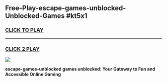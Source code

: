 
## Free-Play-escape-games-unblocked-Unblocked-Games #kt5x1
<h3>
<a href="https://news.freeplayer.one?title=escape-games-unblocked&ref=8M">CLICK TO PLAY</a></h3>
<hr>

<h3>
<a href="https://news.freeplayer.one?title=escape-games-unblocked&ref=8M">CLICK 2 PLAY</a>
  
</h3>

<a href="https://news.freeplayer.one?title=escape-games-unblocked&ref=8M"><img src="https://clearcache.store/games.png"></a>


**escape-games-unblocked games unblocked: Your Gateway to Fun and Accessible Online Gaming**
